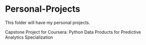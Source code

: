 # Personal-Projects

This folder will have my personal projects.

Capstone Project for Coursera:
Python Data Products for Predictive Analytics Specialization

